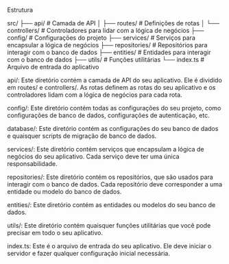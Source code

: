 Estrutura

src/
├── api/ # Camada de API
│ ├── routes/ # Definições de rotas
│ └── controllers/ # Controladores para lidar com a lógica de negócios
├── config/ # Configurações do projeto
├── services/ # Serviços para encapsular a lógica de negócios
├── repositories/ # Repositórios para interagir com o banco de dados
├── entities/ # Entidades para interagir com o banco de dados
├── utils/ # Funções utilitárias
└── index.ts # Arquivo de entrada do aplicativo

api/: Este diretório contém a camada de API do seu aplicativo. Ele é dividido em routes/ e controllers/. As rotas definem as rotas do seu aplicativo e os controladores lidam com a lógica de negócios para cada rota.

config/: Este diretório contém todas as configurações do seu projeto, como configurações de banco de dados, configurações de autenticação, etc.

database/: Este diretório contém as configurações do seu banco de dados e quaisquer scripts de migração de banco de dados.

services/: Este diretório contém serviços que encapsulam a lógica de negócios do seu aplicativo. Cada serviço deve ter uma única responsabilidade.

repositories/: Este diretório contém os repositórios, que são usados para interagir com o banco de dados. Cada repositório deve corresponder a uma entidade ou modelo do banco de dados.

entities/: Este diretório contém as entidades ou modelos do seu banco de dados.

utils/: Este diretório contém quaisquer funções utilitárias que você pode precisar em todo o seu aplicativo.

index.ts: Este é o arquivo de entrada do seu aplicativo. Ele deve iniciar o servidor e fazer qualquer configuração inicial necessária.
